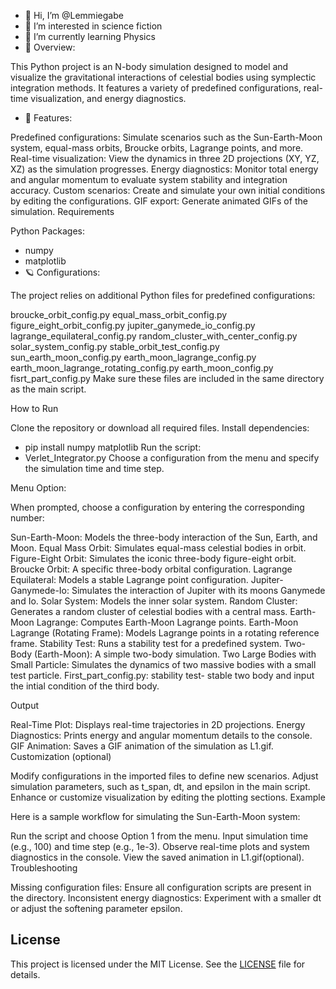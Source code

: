 - 👋 Hi, I’m @Lemmiegabe
- 👀 I’m interested in science fiction
- 🌱 I’m currently learning Physics
- 🔎 Overview: 	

This Python project is an N-body simulation designed to model and visualize the gravitational interactions of celestial bodies using symplectic integration methods. It features a variety of predefined configurations, real-time visualization, and energy diagnostics.

- 👀 Features:

Predefined configurations: Simulate scenarios such as the Sun-Earth-Moon system, equal-mass orbits, Broucke orbits, Lagrange points, and more.
Real-time visualization: View the dynamics in three 2D projections (XY, YZ, XZ) as the simulation progresses.
Energy diagnostics: Monitor total energy and angular momentum to evaluate system stability and integration accuracy.
Custom scenarios: Create and simulate your own initial conditions by editing the configurations.
GIF export: Generate animated GIFs of the simulation.
Requirements

Python Packages:
- numpy
- matplotlib
- 🪐 Configurations:
  
The project relies on additional Python files for predefined configurations:

broucke_orbit_config.py
equal_mass_orbit_config.py
figure_eight_orbit_config.py
jupiter_ganymede_io_config.py
lagrange_equilateral_config.py
random_cluster_with_center_config.py
solar_system_config.py
stable_orbit_test_config.py
sun_earth_moon_config.py
earth_moon_lagrange_config.py
earth_moon_lagrange_rotating_config.py
earth_moon_config.py
fisrt_part_config.py
Make sure these files are included in the same directory as the main script.

How to Run

Clone the repository or download all required files.
Install dependencies:
- pip install numpy matplotlib
Run the script:
- Verlet_Integrator.py
Choose a configuration from the menu and specify the simulation time and time step.

Menu Option:

When prompted, choose a configuration by entering the corresponding number:

Sun-Earth-Moon: Models the three-body interaction of the Sun, Earth, and Moon.
Equal Mass Orbit: Simulates equal-mass celestial bodies in orbit.
Figure-Eight Orbit: Simulates the iconic three-body figure-eight orbit.
Broucke Orbit: A specific three-body orbital configuration.
Lagrange Equilateral: Models a stable Lagrange point configuration.
Jupiter-Ganymede-Io: Simulates the interaction of Jupiter with its moons Ganymede and Io.
Solar System: Models the inner solar system.
Random Cluster: Generates a random cluster of celestial bodies with a central mass.
Earth-Moon Lagrange: Computes Earth-Moon Lagrange points.
Earth-Moon Lagrange (Rotating Frame): Models Lagrange points in a rotating reference frame.
Stability Test: Runs a stability test for a predefined system.
Two-Body (Earth-Moon): A simple two-body simulation.
Two Large Bodies with Small Particle: Simulates the dynamics of two massive bodies with a small test particle.
First_part_config.py: stability test- stable two body and input the intial condition of the third body.

Output

Real-Time Plot: Displays real-time trajectories in 2D projections.
Energy Diagnostics: Prints energy and angular momentum details to the console.
GIF Animation: Saves a GIF animation of the simulation as L1.gif.
Customization (optional)

Modify configurations in the imported files to define new scenarios.
Adjust simulation parameters, such as t_span, dt, and epsilon in the main script.
Enhance or customize visualization by editing the plotting sections.
Example

Here is a sample workflow for simulating the Sun-Earth-Moon system:

Run the script and choose Option 1 from the menu.
Input simulation time (e.g., 100) and time step (e.g., 1e-3).
Observe real-time plots and system diagnostics in the console.
View the saved animation in L1.gif(optional).
Troubleshooting

Missing configuration files: Ensure all configuration scripts are present in the directory.
Inconsistent energy diagnostics: Experiment with a smaller dt or adjust the softening parameter epsilon.

## License
This project is licensed under the MIT License. See the [LICENSE](LICENSE) file for details.

